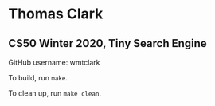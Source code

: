 # Thomas Clark

## CS50 Winter 2020, Tiny Search Engine

GitHub username: wmtclark

To build, run `make`.

To clean up, run `make clean`.


